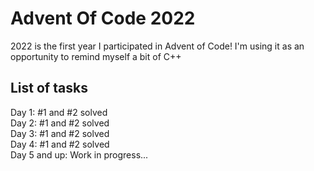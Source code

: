 # Advent Of Code 2022
2022 is the first year I participated in Advent of Code! I'm using it as an opportunity to remind myself a bit of C++

## List of tasks
Day 1: #1 and #2 solved         
Day 2: #1 and #2 solved     
Day 3: #1 and #2 solved             
Day 4: #1 and #2 solved             
Day 5 and up: Work in progress...


